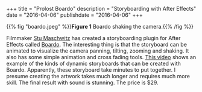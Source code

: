 +++
title = "Prolost Boardo"
description = "Storyboarding with After Effects"
date = "2016-04-06"
publishdate = "2016-04-06"
+++

{{% fig "boardo.jpeg" %}}**Figure 1** Boardo shaking the camera.{{% /fig %}}

Filmmaker [Stu Maschwitz](http://prolost.com/about/) has created a storyboarding plugin for After Effects called [Boardo](http://www.proloststore.com/products/boardo). The interesting thing is that the storyboard can be animated to visualize the camera panning, tilting, zooming and shaking. It also has some simple animation and cross fading tools. [This video](https://vimeo.com/77316243) shows an example of the kinds of dynamic storyboards that can be created with Boardo. Apparently, these storyboard take minutes to put together. I presume creating the artwork takes much longer and requires much more skill. The final result with sound is stunning. The price is $29.
